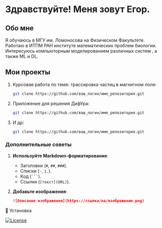 # Здравствуйте! Меня зовут Егор.
## Обо мне
Я обучаюсь в МГУ им. Ломоносова на Физическом Факультете.
Работаю в ИТПМ РАН институте математических проблем биологии.
Интересуюсь компьюторным моделированием различных систем , а также
ML и DL.
## Мои проекты
1. Курсовая работа по теме: трассировка частиц в магнитном поле:
   ```bash
   git clone https://github.com/ваш_логин/имя_репозитория.git
2. Приложение для решения ДифУра:
   ```bash
   git clone https://github.com/ваш_логин/имя_репозитория.git
3. И др:
   ```bash
   git clone https://github.com/ваш_логин/имя_репозитория.git


### **Дополнительные советы**
1. **Используйте Markdown-форматирование**:
   - Заголовки (`#`, `##`, `###`).
   - Списки (`-`, `1.`).
   - Код (```` ``` ````).
   - Ссылки (`[текст](URL)`).

2. **Добавьте изображения**:
   ```markdown
   ![Описание изображения](https://ссылка/на/изображение.png)

🚀 Установка

[![License](https://img.shields.io/badge/license-MIT-blue.svg)](https://opensource.org/licenses/MIT)
